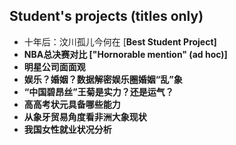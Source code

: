 ## Student's projects (titles only) 

- 十年后：汶川孤儿今何在 [<b>Best Student Project]
- NBA总决赛对比 [<b>"Hornorable mention" (ad hoc)]
- 明星公司面面观
- 娱乐？婚姻？数据解密娱乐圈婚姻“乱”象
- “中国碧昂丝”王菊是实力？还是运气？
- ⾼高考状元具备哪些能力
- 从象牙贸易角度看非洲大象现状
- 我国女性就业状况分析
